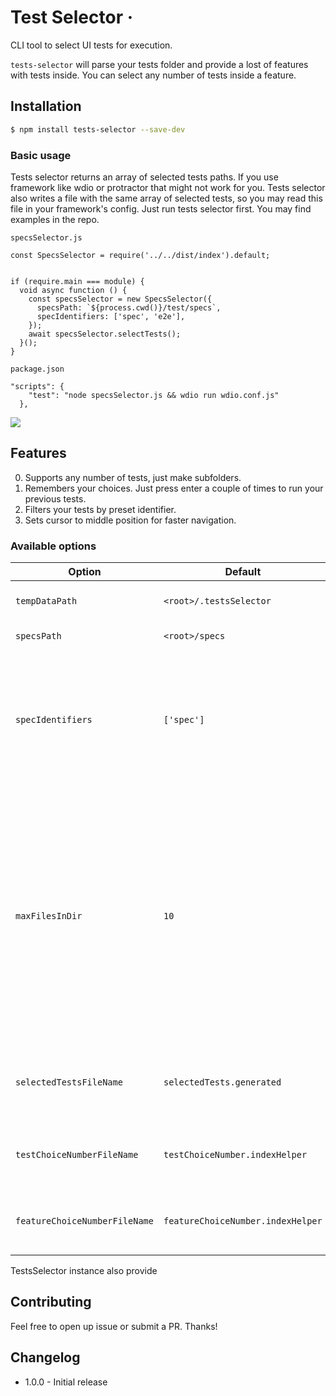 # Test Selector &middot;

CLI tool to select UI tests for execution.

`tests-selector` will parse your tests folder and provide a lost of features with tests inside. You can select any number of tests inside a feature.

## Installation

```bash
$ npm install tests-selector --save-dev 
```

### Basic usage

Tests selector returns an array of selected tests paths. If you use framework like wdio or protractor that might not work for you. Tests selector also writes a file with the same array of selected tests, so you may read this file in your framework's config. Just run tests selector first. You may find examples in the repo.

```specsSelector.js```
```
const SpecsSelector = require('../../dist/index').default;


if (require.main === module) {
  void async function () {
    const specsSelector = new SpecsSelector({
      specsPath: `${process.cwd()}/test/specs`,
      specIdentifiers: ['spec', 'e2e'],
    });
    await specsSelector.selectTests();
  }();
}
```
```package.json```
```
"scripts": {
    "test": "node specsSelector.js && wdio run wdio.conf.js"
  },
```

![](examples/demo.gif)

## Features

0. Supports any number of tests, just make subfolders.
0. Remembers your choices. Just press enter a couple of times to run your previous tests.
0. Filters your tests by preset identifier.
0. Sets cursor to middle position for faster navigation.

### Available options

| Option | Default | Description |
| ------ | ------- | ----------- |
| `tempDataPath` | `<root>/.testsSelector` | Directory to store temp files |
| `specsPath` | `<root>/specs` | Path to your tests folder |
| `specIdentifiers` | `['spec']` | Array of substrings to your test files. Tests selector will filter out all files in `specsPath` directory which don't have `spec` in their names |
| `maxFilesInDir` | `10` | By default if a directory has more than 10 files Tests selector will suggest you to go inside of subdirectory so you won't have to go through 100 tests in console. Note that this wI'll work only if directory has only subdirectories without test files |
| `selectedTestsFileName` | `selectedTests.generated` | File name where Tests selector writes tests paths you chose |
| `testChoiceNumberFileName` | `testChoiceNumber.indexHelper` | File name where Tests selector writes your tests choices |
| `featureChoiceNumberFileName` | `featureChoiceNumber.indexHelper` | File where Tests selector writes your feature choices |

TestsSelector instance also provide

## Contributing

Feel free to open up issue or submit a PR. Thanks!

## Changelog

- 1.0.0 - Initial release